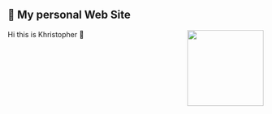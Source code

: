 ## 🚀 My personal Web Site

<img align="right" width="150px" src="https://github.com/khr1stopher/my-personal-website/assets/53666004/5b0d22c5-554e-4cf6-ba3f-465a1809f767">

Hi this is Khristopher 👋
